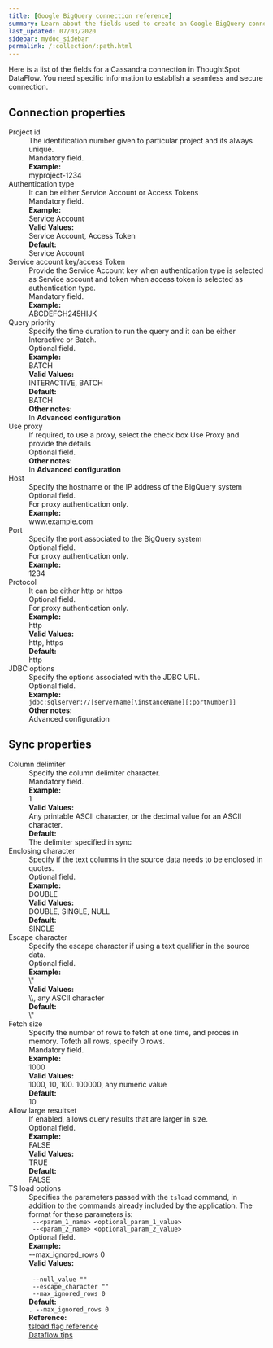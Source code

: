 ```yaml
---
title: [Google BigQuery connection reference]
summary: Learn about the fields used to create an Google BigQuery connection with ThoughtSpot DataFlow.
last_updated: 07/03/2020
sidebar: mydoc_sidebar
permalink: /:collection/:path.html
---
```


Here is a list of the fields for a Cassandra connection in ThoughtSpot DataFlow. You need specific information to establish a seamless and secure connection.

## Connection properties

<dl id="dataflow-google-bigquery-connection-properties">
<dlentry id="dataflow-google-bigquery-conn-project-id"><dt>Project id</dt><dd id="project-id-description">The identification number given to particular project and its always unique.</dd><dd id="project-id-required">Mandatory field.</dd><dd id="project-id-example"><strong>Example:</strong><br/>myproject-1234</dd></dlentry>
<dlentry id="dataflow-google-bigquery-conn-authentication-type"><dt>Authentication type</dt><dd id="authentication-type-description">It can be either Service Account or Access Tokens</dd><dd id="authentication-type-required">Mandatory field.</dd><dd id="authentication-type-example"><strong>Example:</strong><br/>Service Account</dd><dd id="authentication-type-valid-values"><strong>Valid Values:</strong><br/>Service Account, Access Token</dd><dd id="authentication-type-default"><strong>Default:</strong><br/>Service Account</dd></dlentry>
<dlentry id="dataflow-google-bigquery-conn-service-account-key/access-token"><dt>Service account key/access Token</dt><dd id="service-account-key/access-token-description">Provide the Service Account key when authentication type is selected as Service account and token when access token is selected as authentication type.</dd><dd id="service-account-key/access-token-required">Mandatory field.</dd><dd id="service-account-key/access-token-example"><strong>Example:</strong><br/>ABCDEFGH245HIJK</dd></dlentry>
<dlentry id="dataflow-google-bigquery-conn-query-priority"><dt>Query priority</dt><dd id="query-priority-description">Specify the time duration to run the query and it can be either Interactive or Batch.</dd><dd id="query-priority-required">Optional field.</dd><dd id="query-priority-example"><strong>Example:</strong><br/>BATCH</dd><dd id="query-priority-valid-values"><strong>Valid Values:</strong><br/>INTERACTIVE, BATCH</dd><dd id="query-priority-default"><strong>Default:</strong><br/>BATCH</dd><dd id="query-priority-other"><strong>Other notes:</strong><br/>In <strong>Advanced configuration</strong></dd></dlentry>
<dlentry id="dataflow-google-bigquery-conn-use-proxy"><dt>Use proxy</dt><dd id="use-proxy-description">If required, to use a proxy, select the check box Use Proxy and provide the details</dd><dd id="use-proxy-required">Optional field.</dd><dd id="use-proxy-other"><strong>Other notes:</strong><br/>In <strong>Advanced configuration</strong></dd></dlentry>
<dlentry id="dataflow-google-bigquery-conn-host"><dt>Host</dt><dd id="host-description">Specify the hostname or the IP address of the BigQuery system</dd><dd id="host-required">Optional field.<br/>For proxy authentication only.</dd><dd id="host-example"><strong>Example:</strong><br/>www.example.com</dd></dlentry>
<dlentry id="dataflow-google-bigquery-conn-port"><dt>Port</dt><dd id="port-description">Specify the port associated to the BigQuery system</dd><dd id="port-required">Optional field.<br/>For proxy authentication only.</dd><dd id="port-example"><strong>Example:</strong><br/>1234</dd></dlentry>
<dlentry id="dataflow-google-bigquery-conn-protocol"><dt>Protocol</dt><dd id="protocol-description">It can be either http or https</dd><dd id="protocol-required">Optional field.<br/>For proxy authentication only.</dd><dd id="protocol-example"><strong>Example:</strong><br/>http</dd><dd id="protocol-valid-values"><strong>Valid Values:</strong><br/>http, https</dd><dd id="protocol-default"><strong>Default:</strong><br/>http</dd></dlentry>
<dlentry id="dataflow-google-bigquery-conn-jdbc-options"><dt>JDBC options</dt><dd id="jdbc-options-description">Specify the options associated with the JDBC URL.</dd><dd id="jdbc-options-required">Optional field.</dd><dd id="jdbc-options-example"><strong>Example:</strong><br/><code>jdbc:sqlserver://[serverName[\instanceName][:portNumber]]</code></dd><dd id="jdbc-options-other"><strong>Other notes:</strong><br/>Advanced configuration</dd></dlentry>
</dl>


## Sync properties

<dl id="dataflow-google-bigquery-sync-properties">
<dlentry id="dataflow-google-bigquery-sync-column-delimiter"><dt>Column delimiter</dt><dd id="column-delimiter-description">Specify the column delimiter character.</dd><dd id="column-delimiter-required">Mandatory field.</dd><dd id="column-delimiter-example"><strong>Example:</strong><br/>1</dd><dd id="column-delimiter-valid-values"><strong>Valid Values:</strong><br/>Any printable ASCII character, or the  decimal value for an ASCII character.</dd><dd id="column-delimiter-default"><strong>Default:</strong><br/>The delimiter specified in sync</dd></dlentry>
<dlentry id="dataflow-google-bigquery-sync-enclosing-character"><dt>Enclosing character</dt><dd id="enclosing-character-description">Specify if the text columns in the source data needs to be enclosed in quotes.</dd><dd id="enclosing-character-required">Optional field.</dd><dd id="enclosing-character-example"><strong>Example:</strong><br/>DOUBLE</dd><dd id="enclosing-character-valid-values"><strong>Valid Values:</strong><br/>DOUBLE, SINGLE, NULL</dd><dd id="enclosing-character-default"><strong>Default:</strong><br/>SINGLE</dd></dlentry>
<dlentry id="dataflow-google-bigquery-sync-escape-character"><dt>Escape character</dt><dd id="escape-character-description">Specify the escape character if using a text qualifier in the source data.</dd><dd id="escape-character-required">Optional field.</dd><dd id="escape-character-example"><strong>Example:</strong><br/>\"</dd><dd id="escape-character-valid-values"><strong>Valid Values:</strong><br/>\\, any ASCII character</dd><dd id="escape-character-default"><strong>Default:</strong><br/>\"</dd></dlentry>
<dlentry id="dataflow-google-bigquery-sync-fetch-size"><dt>Fetch size</dt><dd id="fetch-size-description">Specify the number of rows to fetch at one time, and proces in memory. Tofeth all rows, specify 0 rows.</dd><dd id="fetch-size-required">Mandatory field.</dd><dd id="fetch-size-example"><strong>Example:</strong><br/>1000</dd><dd id="fetch-size-valid-values"><strong>Valid Values:</strong><br/>1000, 10, 100. 100000, any numeric value</dd><dd id="fetch-size-default"><strong>Default:</strong><br/>10</dd></dlentry>
<dlentry id="dataflow-google-bigquery-sync-allow-large-resultset"><dt>Allow large resultset</dt><dd id="allow-large-resultset-description">If enabled, allows query results that are larger in size.</dd><dd id="allow-large-resultset-required">Optional field.</dd><dd id="allow-large-resultset-example"><strong>Example:</strong><br/>FALSE</dd><dd id="allow-large-resultset-valid-values"><strong>Valid Values:</strong><br/>TRUE</dd><dd id="allow-large-resultset-default"><strong>Default:</strong><br/>FALSE</dd></dlentry>
<dlentry id="dataflow-google-bigquery-sync-ts-load-options"><dt>TS load options</dt><dd id="ts-load-options-description">Specifies the parameters passed with the <code>tsload</code> command, in addition to the commands already included by the application. The format for these parameters is:<br/><code> --&lt;param_1_name&gt; &lt;optional_param_1_value&gt;</code><br/><code> --&lt;param_2_name&gt; &lt;optional_param_2_value&gt;</code></dd><dd id="ts-load-options-required">Optional field.</dd><dd id="ts-load-options-example"><strong>Example:</strong><br/>--max_ignored_rows 0</dd><dd id="ts-load-options-valid-values"><strong>Valid Values:</strong><br/><br/><code> --null_value ""</code><br/><code> --escape_character ""</code><br/><code> --max_ignored_rows 0</code></dd><dd id="ts-load-options-default"><strong>Default:</strong><br/><code>. --max_ignored_rows 0</code></dd><dd id="reference"><strong>Reference:</strong><br/><a href="{{ site.baseurl }}/reference/data-importer-ref.html">tsload flag reference</a><br/><a href="{{ site.baseurl }}/data-integrate/data-flow-tips.html">Dataflow tips</a></dd></dlentry>
</dl>
